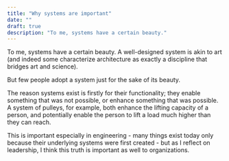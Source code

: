 ```yaml
---
title: "Why systems are important"
date: ""
draft: true
description: "To me, systems have a certain beauty."
---
```


To me, systems have a certain beauty. A well-designed system is akin to art (and indeed some characterize architecture as exactly a discipline that bridges art and science).

But few people adopt a system just for the sake of its beauty.

The reason systems exist is firstly for their functionality; they enable something that was not possible, or enhance something that was possible. A system of pulleys, for example, both enhance the lifting capacity of a person, and potentially enable the person to lift a load much higher than they can reach.

This is important especially in engineering - many things exist today only because their underlying systems were first created - but as I reflect on leadership, I think this truth is important as well to organizations.
